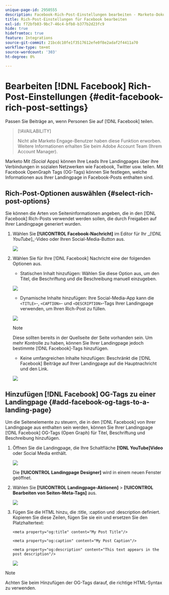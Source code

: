```yaml
---
unique-page-id: 2950555
description: Facebook-Rich-Post-Einstellungen bearbeiten - Marketo-Dokumente - Produktdokumentation
title: Rich-Post-Einstellungen für Facebook bearbeiten
exl-id: f72bfb03-9bc7-46c4-bfb8-b377b2d23fc9
hide: true
hidefromtoc: true
feature: Integrations
source-git-commit: 21bcdc10fe1f3517612efe0f8e2adaf2f4411a70
workflow-type: tm+mt
source-wordcount: '303'
ht-degree: 0%

---
```


# Bearbeiten [!DNL Facebook] Rich-Post-Einstellungen {#edit-facebook-rich-post-settings}

Passen Sie Beiträge an, wenn Personen Sie auf [!DNL Facebook] teilen.

>[!AVAILABILITY]
>
>Nicht alle Marketo Engage-Benutzer haben diese Funktion erworben. Weitere Informationen erhalten Sie beim Adobe Account Team (Ihrem Account Manager).

Marketo Mit _(Social_ Apps) können Ihre Leads Ihre Landingpages über ihre Verbindungen in sozialen Netzwerken wie Facebook, Twitter usw. teilen. Mit Facebook OpenGraph Tags (OG-Tags) können Sie festlegen, welche Informationen aus Ihrer Landingpage in Facebook-Posts enthalten sind.

## Rich-Post-Optionen auswählen {#select-rich-post-options}

Sie können die Arten von Seiteninformationen angeben, die in den [!DNL Facebook] Rich-Posts verwendet werden sollen, die durch Freigaben auf Ihrer Landingpage generiert wurden.

1. Wählen Sie **[!UICONTROL Facebook-Nachricht]** im Editor für Ihr __[!DNL YouTube_]_-Video oder Ihren Social-Media-Button aus.

   ![](assets/image2014-9-22-16-3a47-3a21.png)

1. Wählen Sie für Ihre [!DNL Facebook] Nachricht eine der folgenden Optionen aus.

   * Statischen Inhalt hinzufügen: Wählen Sie diese Option aus, um den Titel, die Beschriftung und die Beschreibung manuell einzugeben.

   ![](assets/image2014-9-22-16-3a48-3a0.png)

   * Dynamische Inhalte hinzufügen: Ihre Social-Media-App kann die `<TITLE>`-, `<CAPTION>`- und `<DESCRIPTION>`-Tags Ihrer Landingpage verwenden, um Ihren Rich-Post zu füllen.

   ![](assets/image2014-9-22-16-3a48-3a9.png)

   >[!NOTE]
   >
   >Diese sollten bereits in der Quellseite der Seite vorhanden sein. Um mehr Kontrolle zu haben, können Sie Ihrer Landingpage jedoch bestimmte [!DNL Facebook]-Tags hinzufügen.

   * Keine umfangreichen Inhalte hinzufügen: Beschränkt die [!DNL Facebook] Beiträge auf Ihrer Landingpage auf die Hauptnachricht und den Link.

   ![](assets/image2014-9-22-16-3a48-3a18.png)

## Hinzufügen [!DNL Facebook] OG-Tags zu einer Landingpage {#add-facebook-og-tags-to-a-landing-page}

Um die Seitenelemente zu steuern, die in den [!DNL Facebook] von Ihrer Landingpage aus enthalten sein werden, können Sie Ihrer Landingpage [!DNL Facebook] OG-Tags (Open Graph) für Titel, Beschriftung und Beschreibung hinzufügen.

1. Öffnen Sie die Landingpage, die Ihre Schaltfläche **[!DNL YouTube]Video** oder Social Media enthält.

   ![](assets/image2014-9-22-16-3a51-3a28.png)

   Die **[!UICONTROL Landingpage Designer]** wird in einem neuen Fenster geöffnet.

1. Wählen Sie **[!UICONTROL Landingpage-Aktionen]** > **[!UICONTROL Bearbeiten von Seiten-Meta-Tags]** aus.

   ![](assets/image2014-9-22-16-3a51-3a36.png)

1. Fügen Sie die HTML hinzu, die :title, :caption und :description definiert. Kopieren Sie diese Zeilen, fügen Sie sie ein und ersetzen Sie den Platzhaltertext:

   `<meta property="og:title" content="My Post Title"/>`

   `<meta property="og:caption" content="My Post Caption"/>`

   `<meta property="og:description" content="This text appears in the post description"/>`

   ![](assets/image2014-9-22-16-3a52-3a8.png)

>[!NOTE]
>
>Achten Sie beim Hinzufügen der OG-Tags darauf, die richtige HTML-Syntax zu verwenden.
